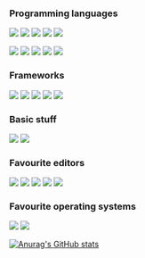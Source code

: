 ### Programming languages
![](https://img.shields.io/badge/Language-C-informational?style=for-the-badge&logo=c&color=A8B9CC)
![](https://img.shields.io/badge/Language-C++-informational?style=for-the-badge&logo=cplusplus&color=00599C)
![](https://img.shields.io/badge/Language-Go-informational?style=for-the-badge&logo=go&color=00ADD8)
![](https://img.shields.io/badge/Language-Python-informational?style=for-the-badge&logo=python&color=3776AB)
![](https://img.shields.io/badge/Language-Java-informational?style=for-the-badge&logo=java&color=007396)

![](https://img.shields.io/badge/Web-CSS3-informational?style=for-the-badge&logo=css3&color=1572B6)
![](https://img.shields.io/badge/Web-HTML5-informational?style=for-the-badge&logo=angular&color=DD0031)
![](https://img.shields.io/badge/Web-JavaScript-informational?style=for-the-badge&logo=javascript&color=F7DF1E)
![](https://img.shields.io/badge/Web-TypeScript-informational?style=for-the-badge&logo=typescript&color=3178C6)
![](https://img.shields.io/badge/Web-Boostrap-informational?style=for-the-badge&logo=bootstrap&color=7952B3)
### Frameworks
![](https://img.shields.io/badge/Framework-React-informational?style=for-the-badge&logo=react&color=61DAFB)
![](https://img.shields.io/badge/Framework-Angular-informational?style=for-the-badge&logo=angular&color=DD0031)
![](https://img.shields.io/badge/Framework-Django-informational?style=for-the-badge&logo=django&color=092E20)
![](https://img.shields.io/badge/Framework-GinGonic-informational?style=for-the-badge&color=0090d1)
![](https://img.shields.io/badge/Framework-Gorilla-informational?style=for-the-badge&color=ffbb00)
### Basic stuff
![](https://img.shields.io/badge/Basics-Shell-informational?style=for-the-badge&logo=gnubash&color=4EAA25)
![](https://img.shields.io/badge/Basics-SSH-informational?style=for-the-badge&logo=gnubash&color=4EAA25)
### Favourite editors
![](https://img.shields.io/badge/Editor-StudioCode-informational?style=for-the-badge&logo=visualstudiocode&color=007ACC)
![](https://img.shields.io/badge/Editor-WebStorm-informational?style=for-the-badge&logo=webstorm&color=000000)
![](https://img.shields.io/badge/Editor-GoLand-informational?style=for-the-badge&logo=goland&color=000000)
![](https://img.shields.io/badge/Editor-PyCharm-informational?style=for-the-badge&logo=pycharm&color=000000)
![](https://img.shields.io/badge/Editor-IntelliJ-informational?style=for-the-badge&logo=intellijidea&color=000000)
### Favourite operating systems
![](https://img.shields.io/badge/OS-Debian-informational?style=for-the-badge&logo=debian&color=A81D33)
![](https://img.shields.io/badge/OS-MacOS-informational?style=for-the-badge&logo=apple&color=000000)

[![Anurag's GitHub stats](https://github-readme-stats.vercel.app/api?username=flohoss&layout=compact&count_private=true&theme=dark)](https://github.com/anuraghazra/github-readme-stats)
